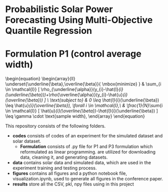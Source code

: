 # Probabilistic Solar Power Forecasting Using Multi-Objective Quantile Regression
# Formulation P1 (control average width)
\begin{equation}
\begin{array}{ll}
\underset{\underline{\beta},\overline{\beta}}{ \mbox{minimize} }
		& \sum_{i \in \mathcal{I}} [ \rho_{\underline{\alpha}}(y_{i}-\hat{l}_{i}(\underline{\beta}))+\rho_{\overline{\alpha}}(y_{i}-\hat{u}_{i}(\overline{\beta})) ] \\
		\text{subject to} & 0 \leq \hat{l}_{i}(\underline{\beta}) \leq \hat{u}_{i}(\overline{\beta}), \forall i \in \mathcal{I},\\
      &  \frac{1}{N}\sum_{i \in \mathcal{I}} [ \hat{u}_{i}(\overline{\beta})-\hat{l}_{i}(\underline{\beta}) ]  \leq \gamma \cdot \text{sample width},
\end{array}
\end{equation}





This repository consists of the following folders.
- **codes** consists of codes of an experiment for the simulated dataset and solar dataset. 
  - **Formulation** consists of .py file for P1 and P3 formulation which reformulated as linear programming.
  are utilized for downloading data, cleaning it, and generating datasets.
- **data** contains solar data and simulated data, which are used in the experiment training and testing process.
- **figures** contains all figures and a python notebook file, visualization.ipynb, used to generate all figures in the conference paper.
- **results** store all the CSV, pkl, npy files using in this project
